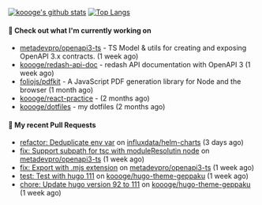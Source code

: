 [![koooge's github stats](https://github-readme-stats.vercel.app/api?username=koooge&count_private=true&show_icons=true)](https://github.com/anuraghazra/github-readme-stats)
[![Top Langs](https://github-readme-stats.vercel.app/api/top-langs/?username=koooge&langs_count=5)](https://github.com/anuraghazra/github-readme-stats)

#### 👷 Check out what I'm currently working on

- [metadevpro/openapi3-ts](https://github.com/metadevpro/openapi3-ts) - TS Model &amp; utils for creating and exposing OpenAPI 3.x contracts. (1 week ago)
- [koooge/redash-api-doc](https://github.com/koooge/redash-api-doc) - redash API documentation with OpenAPI 3 (1 week ago)
- [foliojs/pdfkit](https://github.com/foliojs/pdfkit) - A JavaScript PDF generation library for Node and the browser (1 month ago)
- [koooge/react-practice](https://github.com/koooge/react-practice) -  (2 months ago)
- [koooge/dotfiles](https://github.com/koooge/dotfiles) - my dotfiles (2 months ago)

#### 🔨 My recent Pull Requests

- [refactor: Deduplicate env var](https://github.com/influxdata/helm-charts/pull/556) on [influxdata/helm-charts](https://github.com/influxdata/helm-charts) (3 days ago)
- [fix: Support subpath for tsc with moduleResolutin node](https://github.com/metadevpro/openapi3-ts/pull/117) on [metadevpro/openapi3-ts](https://github.com/metadevpro/openapi3-ts) (1 week ago)
- [fix: Export with .mjs extension](https://github.com/metadevpro/openapi3-ts/pull/116) on [metadevpro/openapi3-ts](https://github.com/metadevpro/openapi3-ts) (1 week ago)
- [test: Test with hugo 111](https://github.com/koooge/hugo-theme-geppaku/pull/15) on [koooge/hugo-theme-geppaku](https://github.com/koooge/hugo-theme-geppaku) (1 week ago)
- [chore: Update hugo version 92 to 111](https://github.com/koooge/hugo-theme-geppaku/pull/14) on [koooge/hugo-theme-geppaku](https://github.com/koooge/hugo-theme-geppaku) (1 week ago)
